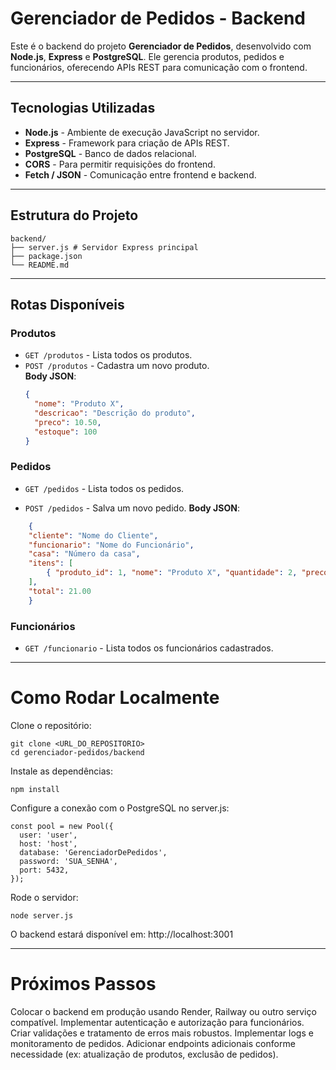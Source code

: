 # Gerenciador de Pedidos - Backend

Este é o backend do projeto **Gerenciador de Pedidos**, desenvolvido com **Node.js**, **Express** e **PostgreSQL**. Ele gerencia produtos, pedidos e funcionários, oferecendo APIs REST para comunicação com o frontend.

---

## Tecnologias Utilizadas

- **Node.js** - Ambiente de execução JavaScript no servidor.
- **Express** - Framework para criação de APIs REST.
- **PostgreSQL** - Banco de dados relacional.
- **CORS** - Para permitir requisições do frontend.
- **Fetch / JSON** - Comunicação entre frontend e backend.

---

## Estrutura do Projeto
```
backend/
├── server.js # Servidor Express principal
├── package.json
└── README.md
```
---
## Rotas Disponíveis

### Produtos
- `GET /produtos` - Lista todos os produtos.
- `POST /produtos` - Cadastra um novo produto.  
  **Body JSON**:  
  ```json
  {
    "nome": "Produto X",
    "descricao": "Descrição do produto",
    "preco": 10.50,
    "estoque": 100
  }

  ```

### Pedidos
- `GET /pedidos` - Lista todos os pedidos.

- `POST /pedidos` - Salva um novo pedido.
**Body JSON**:

```json
    {
    "cliente": "Nome do Cliente",
    "funcionario": "Nome do Funcionário",
    "casa": "Número da casa",
    "itens": [
        { "produto_id": 1, "nome": "Produto X", "quantidade": 2, "preco": 10.50 }
    ],
    "total": 21.00
    }
```

### Funcionários
- `GET /funcionario` - Lista todos os funcionários cadastrados.

---

# Como Rodar Localmente
Clone o repositório:
```
git clone <URL_DO_REPOSITORIO>
cd gerenciador-pedidos/backend
```

Instale as dependências:
```
npm install
```

Configure a conexão com o PostgreSQL no server.js:
```
const pool = new Pool({
  user: 'user',
  host: 'host',
  database: 'GerenciadorDePedidos',
  password: 'SUA_SENHA',
  port: 5432,
});
```

Rode o servidor:
```
node server.js
```

O backend estará disponível em:
http://localhost:3001

---

# Próximos Passos

Colocar o backend em produção usando Render, Railway ou outro serviço compatível.
Implementar autenticação e autorização para funcionários.
Criar validações e tratamento de erros mais robustos.
Implementar logs e monitoramento de pedidos.
Adicionar endpoints adicionais conforme necessidade (ex: atualização de produtos, exclusão de pedidos).